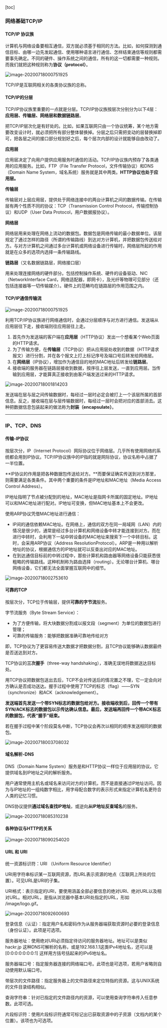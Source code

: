 

[toc]

### 网络基础TCP/IP

#### TCP/IP 协议族

计算机与网络设备要相互通信，双方就必须基于相同的方法。比如，如何探测到通信目标、由哪一边先发起通信、使用哪种语言进行通信、怎样结束通信等规则都需要事先确定。不同的硬件、操作系统之间的通信，所有的这一切都需要一种规则。而我们就把这种规则称为**协议（protocol）**。

![image-20200718000751925](../../zypictures/books/ComputerNetwork_http1.png)

TCP/IP是互联网相关的各类协议族的总称。

#### TCP/IP的分层

TCP/IP协议族里重要的一点就是分层。TCP/IP协议族按层次分别分为以下4层：**应用层、传输层、网络层和数据链路层**。

把TCP/IP层次化是有好处的。比如，如果互联网只由一个协议统筹，某个地方需要改变设计时，就必须把所有部分整体替换掉。分层之后只需把变动的层替换掉即可，把各层之间的接口部分规划好之后，每个层次内部的设计就能够自由改动了。

**应用层**

应用层决定了向用户提供应用服务时通信的活动。TCP/IP协议族内预存了各类通用的应用服务。比如，FTP（File Transfer Protocol，文件传输协议）和DNS（Domain Name System，域名系统）服务就是其中两类。**HTTP协议也处于应用层。**

**传输层**

传输层对上层应用层，提供处于网络连接中的两台计算机之间的数据传输。在传输层有两个性质不同的协议：TCP（Transmission Control Protocol，传输控制协议）和UDP（User Data Protocol，用户数据报协议）。

**网络层**

网络层用来处理在网络上流动的数据包。数据包是网络传输的最小数据单位。该层规定了通过怎样的路径（所谓的传输路线）到达对方计算机，并把数据包传送给对方。与对方计算机之间通过多台计算机或网络设备进行传输时，网络层所起的作用就是在众多的选项内选择一条传输路线。

**链路层**（又名数据链路层，网络接口层）

用来处理连接网络的硬件部分。包括控制操作系统、硬件的设备驱动、NIC（NetworkInterface Card，网络适配器，即网卡），及光纤等物理可见部分（还包括连接器等一切传输媒介）。硬件上的范畴均在链路层的作用范围之内。

#### TCP/IP通信传输流

![image-20200718000751925](../../zypictures/books/ComputerNetwork_http1.2.png)

利用TCP/IP协议族进行网络通信时，会通过分层顺序与对方进行通信。发送端从应用层往下走，接收端则往应用层往上走。

1. 首先作为发送端的客户端在**应用层**（HTTP协议）发出一个想看某个Web页面的HTTP请求。
2. 为了传输方便，在**传输层**（TCP协议）把从应用层处收到的数据（HTTP请求报文）进行分割，并在各个报文上打上标记序号及端口号后转发给网络层。
3. 在**网络层**（IP协议），增加作为通信目的地的MAC地址后转发给**链路层**。
4. 接收端的服务器在链路层接收到数据，按序往上层发送，一直到应用层。当传输到应用层，才能算真正接收到由客户端发送过来的HTTP请求。

![image-20200718001814203](../../zypictures/books/ComputerNetwork_http1.3.png)

发送端在层与层之间传输数据时，每经过一层时必定会被打上一个该层所属的首部信息。反之，接收端在层与层传输数据时，每经过一层时会把对应的首部消去。这种把数据信息包装起来的做法称为**封装（encapsulate）**。

---

### IP、TCP、DNS

#### 传输-IP协议

按层次分，IP（Internet Protocol）网际协议位于网络层。几乎所有使用网络的系统都会用到IP协议。TCP/IP协议族中的IP指的就是网际协议，协议名称中占据了一半位置。

**IP协议的作用是把各种数据包传送给对方。**而要保证确实传送到对方那里，则需要满足各类条件。其中两个重要的条件是IP地址和MAC地址（Media Access Control Address）。

IP地址指明了节点被分配到的地址，MAC地址是指网卡所属的固定地址。IP地址可以和MAC地址进行配对。IP地址可变换，但MAC地址基本上不会更改。

使用ARP协议凭借MAC地址进行通信：

- IP间的通信依赖MAC地址。在网络上，通信的双方在同一局域网（LAN）内的情况是很少的，通常是经过多台计算机和网络设备中转才能连接到对方。而在进行中转时，会利用下一站中转设备的MAC地址来搜索下一个中转目标。这时，会采用ARP协议（Address ResolutionProtocol）。ARP是一种用以解析地址的协议，根据通信方的IP地址就可以反查出对应的MAC地址。
- 在到达通信目标前的中转过程中，那些计算机和路由器等网络设备只能获悉很粗略的传输路线。这种机制称为路由选择（routing）。无论哪台计算机、哪台网络设备，它们都无法全面掌握互联网中的细节。

![image-20200718002753610](../../zypictures/books/ComputerNetwork_http1.4.png)

#### 可靠的TCP

按层次分，TCP位于传输层，提供**可靠的字节流**服务。

字节流服务（Byte Stream Service）：

- 为了方便传输，将大块数据分割成以报文段（segment）为单位的数据包进行管理；
- 可靠的传输服务：能够把数据准确可靠地传给对方

即，TCP协议为了更容易传送大数据才把数据分割，且TCP协议能够确认数据最终是否送达到对方。

TCP协议的**三次握手**（three-way handshaking），准确无误地将数据送达目标处。

用TCP协议把数据包送出去后，TCP不会对传送后的情况置之不理，它一定会向对方确认是否成功送达。握手过程中使用了TCP的标志（flag）——SYN（synchronize）和ACK（acknowledgement）。

**发送端首先发送一个带SYN标志的数据包给对方。接收端收到后，回传一个带有SYN/ACK标志的数据包以示传达确认信息。最后，发送端再回传一个带ACK标志的数据包，代表“握手”结束。**

若在握手过程中某个阶段莫名中断，TCP协议会再次以相同的顺序发送相同的数据包。

![image-20200718003708032](../../zypictures/books/ComputerNetwork_http1.5.png)

#### 域名解析-DNS

DNS（Domain Name System）服务是和HTTP协议一样位于应用层的协议。它提供域名到IP地址之间的解析服务。

用户通常使用主机名或域名来访问对方的计算机，而不是直接通过IP地址访问。因为与IP地址的一组纯数字相比，用字母配合数字的表示形式来指定计算机名更符合人类的记忆习惯。

DNS协议提供**通过域名查找IP地址**，或逆向**从IP地址反查域名**的服务。

![image-20200718085310238](../../zypictures/books/ComputerNetwork_http1.6.png)

#### 各种协议与HTTP的关系

![image-20200718090254020](../../zypictures/books/ComputerNetwork_http1.7.png)

#### URL 和 URI

统一资源标识符：URI （Uniform Resource Identifier）

URI用字符串标识某一互联网资源，而URL表示资源的地点（互联网上所处的位置）。可见URL是URI的子集。

URI格式：表示指定的URI，要使用涵盖全部必要信息的绝对URI、绝对URL以及相对URL。相对URL，是指从浏览器中基本URI处指定的URL，形如 /image/logo.gif。

![image-20200718092600693](../../zypictures/books/ComputerNetwork_http1.8.png)

登录信息（认证）：指定用户名和密码作为从服务器端获取资源时必要的登录信息（身份认证）。此项是可选项。

服务器地址：使用绝对URI必须指定待访问的服务器地址。地址可以是类似 hackr.jp 这种DNS可解析的名称，或是192.168.1.1这类IPv4地址名，还可以是 [0:0:0:0:0:0:0:1] 这样用方括号括起来的IPv6地址名。

服务器端口号：指定服务器连接的网络端口号。此项也是可选项，若用户省略则自动使用默认端口号。

带层次的文件路径：指定服务器上的文件路径来定位特指的资源。这与UNIX系统的文件目录结构相似。

查询字符串：针对已指定的文件路径内的资源，可以使用查询字符串传入任意参数。此项可选。

片段标识符：使用片段标识符通常可标记出已获取资源中的子资源（文档内的某个位置）。该项也为可选项。